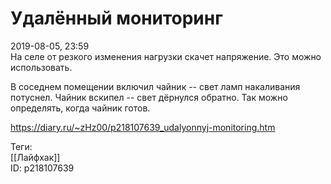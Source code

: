 Удалённый мониторинг
=====================

   
 2019-08-05, 23:59   
  На селе от резкого изменения нагрузки скачет напряжение. Это можно использовать.   
   
 В соседнем помещении включил чайник -- свет ламп накаливания потуснел. Чайник вскипел -- свет дёрнулся обратно. Так можно определять, когда чайник готов.   
    
 <https://diary.ru/~zHz00/p218107639_udalyonnyj-monitoring.htm>   
   
 Теги:   
 [[Лайфхак]]   
 ID: p218107639